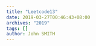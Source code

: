 ```yaml
---
title: "Leetcode13"
date: 2019-03-27T00:46:43+08:00
archives: "2019"
tags: []
author: John SMITH
---
```

